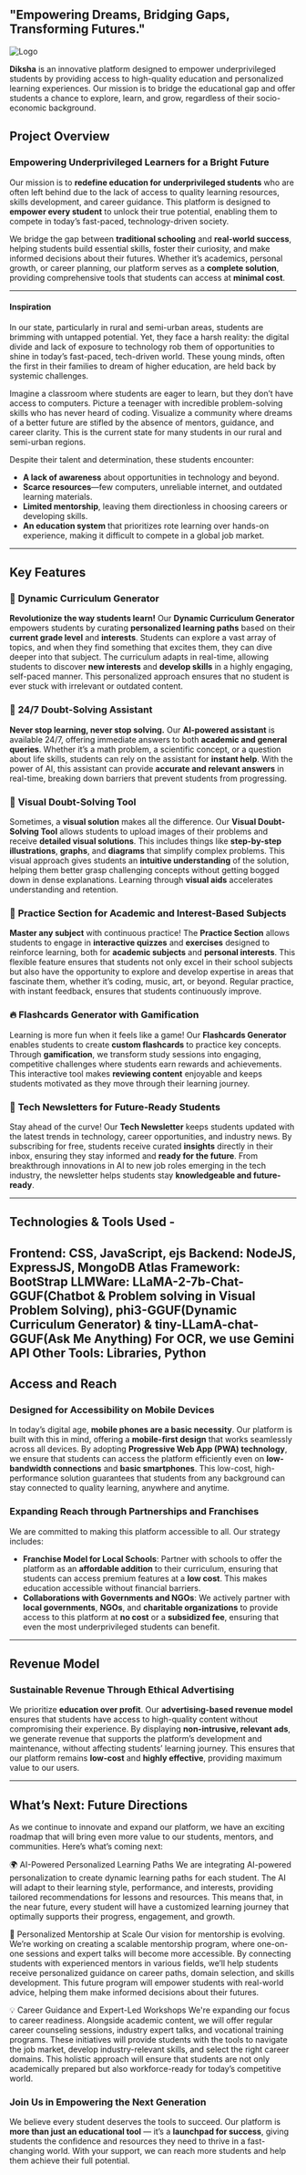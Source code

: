 ## **"Empowering Dreams, Bridging Gaps, Transforming Futures."**


![Logo](/img/Diksha_logo.jpeg)

**Diksha** is an innovative platform designed to empower underprivileged students by providing access to high-quality education and personalized learning experiences. Our mission is to bridge the educational gap and offer students a chance to explore, learn, and grow, regardless of their socio-economic background.

## **Project Overview**

### **Empowering Underprivileged Learners for a Bright Future**  
Our mission is to **redefine education for underprivileged students** who are often left behind due to the lack of access to quality learning resources, skills development, and career guidance. This platform is designed to **empower every student** to unlock their true potential, enabling them to compete in today’s fast-paced, technology-driven society.

We bridge the gap between **traditional schooling** and **real-world success**, helping students build essential skills, foster their curiosity, and make informed decisions about their futures. Whether it’s academics, personal growth, or career planning, our platform serves as a **complete solution**, providing comprehensive tools that students can access at **minimal cost**.

---

#### **Inspiration**

In our state, particularly in rural and semi-urban areas, students are brimming with untapped potential. Yet, they face a harsh reality: the digital divide and lack of exposure to technology rob them of opportunities to shine in today’s fast-paced, tech-driven world. These young minds, often the first in their families to dream of higher education, are held back by systemic challenges.  

Imagine a classroom where students are eager to learn, but they don’t have access to computers. Picture a teenager with incredible problem-solving skills who has never heard of coding. Visualize a community where dreams of a better future are stifled by the absence of mentors, guidance, and career clarity. This is the current state for many students in our rural and semi-urban regions.  

Despite their talent and determination, these students encounter:  
- **A lack of awareness** about opportunities in technology and beyond.  
- **Scarce resources**—few computers, unreliable internet, and outdated learning materials.  
- **Limited mentorship**, leaving them directionless in choosing careers or developing skills.  
- **An education system** that prioritizes rote learning over hands-on experience, making it difficult to compete in a global job market.  
-----

## **Key Features**

### 🌟 **Dynamic Curriculum Generator**  
**Revolutionize the way students learn!** Our **Dynamic Curriculum Generator** empowers students by curating **personalized learning paths** based on their **current grade level** and **interests**. Students can explore a vast array of topics, and when they find something that excites them, they can dive deeper into that subject. The curriculum adapts in real-time, allowing students to discover **new interests** and **develop skills** in a highly engaging, self-paced manner. This personalized approach ensures that no student is ever stuck with irrelevant or outdated content.

### 🤖 **24/7 Doubt-Solving Assistant**  
**Never stop learning, never stop solving.** Our **AI-powered assistant** is available 24/7, offering immediate answers to both **academic and general queries**. Whether it’s a math problem, a scientific concept, or a question about life skills, students can rely on the assistant for **instant help**. With the power of AI, this assistant can provide **accurate and relevant answers** in real-time, breaking down barriers that prevent students from progressing.

### 🎨 **Visual Doubt-Solving Tool**  
Sometimes, a **visual solution** makes all the difference. Our **Visual Doubt-Solving Tool** allows students to upload images of their problems and receive **detailed visual solutions**. This includes things like **step-by-step illustrations**, **graphs**, and **diagrams** that simplify complex problems. This visual approach gives students an **intuitive understanding** of the solution, helping them better grasp challenging concepts without getting bogged down in dense explanations. Learning through **visual aids** accelerates understanding and retention.

### 📝 **Practice Section for Academic and Interest-Based Subjects**  
**Master any subject** with continuous practice! The **Practice Section** allows students to engage in **interactive quizzes** and **exercises** designed to reinforce learning, both for **academic subjects** and **personal interests**. This flexible feature ensures that students not only excel in their school subjects but also have the opportunity to explore and develop expertise in areas that fascinate them, whether it’s coding, music, art, or beyond. Regular practice, with instant feedback, ensures that students continuously improve.

### 🔥 **Flashcards Generator with Gamification**  
Learning is more fun when it feels like a game! Our **Flashcards Generator** enables students to create **custom flashcards** to practice key concepts. Through **gamification**, we transform study sessions into engaging, competitive challenges where students earn rewards and achievements. This interactive tool makes **reviewing content** enjoyable and keeps students motivated as they move through their learning journey.

### 📰 **Tech Newsletters for Future-Ready Students**  
Stay ahead of the curve! Our **Tech Newsletter** keeps students updated with the latest trends in technology, career opportunities, and industry news. By subscribing for free, students receive curated **insights** directly in their inbox, ensuring they stay informed and **ready for the future**. From breakthrough innovations in AI to new job roles emerging in the tech industry, the newsletter helps students stay **knowledgeable and future-ready**.

---
## **Technologies & Tools Used -**

Frontend: CSS, JavaScript, ejs
Backend: NodeJS, ExpressJS, MongoDB Atlas
Framework: BootStrap 
LLMWare: LLaMA-2-7b-Chat-GGUF(Chatbot & Problem solving in Visual Problem Solving), phi3-GGUF(Dynamic Curriculum Generator) & tiny-LLamA-chat-GGUF(Ask Me Anything)
For OCR, we use Gemini API
Other Tools: Libraries, Python
---
## **Access and Reach**

### **Designed for Accessibility on Mobile Devices**  
In today’s digital age, **mobile phones are a basic necessity**. Our platform is built with this in mind, offering a **mobile-first design** that works seamlessly across all devices. By adopting **Progressive Web App (PWA) technology**, we ensure that students can access the platform efficiently even on **low-bandwidth connections** and **basic smartphones**. This low-cost, high-performance solution guarantees that students from any background can stay connected to quality learning, anywhere and anytime.

### **Expanding Reach through Partnerships and Franchises**  
We are committed to making this platform accessible to all. Our strategy includes:
- **Franchise Model for Local Schools**: Partner with schools to offer the platform as an **affordable addition** to their curriculum, ensuring that students can access premium features at a **low cost**. This makes education accessible without financial barriers.
- **Collaborations with Governments and NGOs**: We actively partner with **local governments**, **NGOs**, and **charitable organizations** to provide access to this platform at **no cost** or a **subsidized fee**, ensuring that even the most underprivileged students can benefit.

---

## **Revenue Model**

### **Sustainable Revenue Through Ethical Advertising**  
We prioritize **education over profit**. Our **advertising-based revenue model** ensures that students have access to high-quality content without compromising their experience. By displaying **non-intrusive, relevant ads**, we generate revenue that supports the platform’s development and maintenance, without affecting students’ learning journey. This ensures that our platform remains **low-cost** and **highly effective**, providing maximum value to our users.

---

## **What’s Next: Future Directions**

As we continue to innovate and expand our platform, we have an exciting roadmap that will bring even more value to our students, mentors, and communities. Here’s what’s coming next:

🌍 AI-Powered Personalized Learning Paths
We are integrating AI-powered personalization to create dynamic learning paths for each student. The AI will adapt to their learning style, performance, and interests, providing tailored recommendations for lessons and resources. This means that, in the near future, every student will have a customized learning journey that optimally supports their progress, engagement, and growth.

🤝 Personalized Mentorship at Scale
Our vision for mentorship is evolving. We’re working on creating a scalable mentorship program, where one-on-one sessions and expert talks will become more accessible. By connecting students with experienced mentors in various fields, we’ll help students receive personalized guidance on career paths, domain selection, and skills development. This future program will empower students with real-world advice, helping them make informed decisions about their futures.

💡 Career Guidance and Expert-Led Workshops
We're expanding our focus to career readiness. Alongside academic content, we will offer regular career counseling sessions, industry expert talks, and vocational training programs. These initiatives will provide students with the tools to navigate the job market, develop industry-relevant skills, and select the right career domains. This holistic approach will ensure that students are not only academically prepared but also workforce-ready for today’s competitive world.

### **Join Us in Empowering the Next Generation**

We believe every student deserves the tools to succeed. Our platform is **more than just an educational tool** — it’s a **launchpad for success**, giving students the confidence and resources they need to thrive in a fast-changing world. With your support, we can reach more students and help them achieve their full potential.
